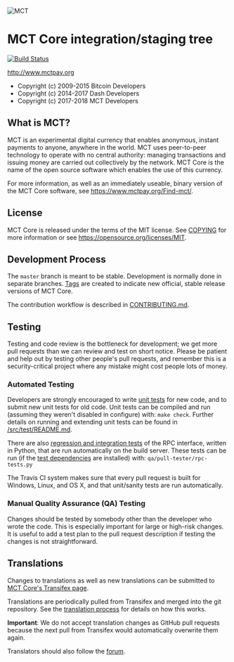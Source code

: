 ![MCT](https://github.com/mctpay/mct/raw/master/src/qt/res/icons/bitcoin.png "MCT")

MCT Core integration/staging tree
=====================================
[![Build Status](https://travis-ci.org/mctpay/mct.svg?branch=master)](https://travis-ci.org/mctpay/mct)


http://www.mctpay.org

- Copyright (c) 2009-2015 Bitcoin Developers
- Copyright (c) 2014-2017 Dash Developers
- Copyright (c) 2017-2018 MCT Developers

What is MCT?
----------------

MCT is an experimental digital currency that enables anonymous, instant
payments to anyone, anywhere in the world. MCT uses peer-to-peer technology
to operate with no central authority: managing transactions and issuing money
are carried out collectively by the network. MCT Core is the name of the open
source software which enables the use of this currency.

For more information, as well as an immediately useable, binary version of
the MCT Core software, see https://www.mctpay.org/Find-mct/.


License
-------

MCT Core is released under the terms of the MIT license. See [COPYING](COPYING) for more
information or see https://opensource.org/licenses/MIT.

Development Process
-------------------

The `master` branch is meant to be stable. Development is normally done in separate branches.
[Tags](https://github.com/mctpay/mct/tags) are created to indicate new official,
stable release versions of MCT Core.

The contribution workflow is described in [CONTRIBUTING.md](CONTRIBUTING.md).

Testing
-------

Testing and code review is the bottleneck for development; we get more pull
requests than we can review and test on short notice. Please be patient and help out by testing
other people's pull requests, and remember this is a security-critical project where any mistake might cost people
lots of money.

### Automated Testing

Developers are strongly encouraged to write [unit tests](src/test/README.md) for new code, and to
submit new unit tests for old code. Unit tests can be compiled and run
(assuming they weren't disabled in configure) with: `make check`. Further details on running
and extending unit tests can be found in [/src/test/README.md](/src/test/README.md).

There are also [regression and integration tests](/qa) of the RPC interface, written
in Python, that are run automatically on the build server.
These tests can be run (if the [test dependencies](/qa) are installed) with: `qa/pull-tester/rpc-tests.py`

The Travis CI system makes sure that every pull request is built for Windows, Linux, and OS X, and that unit/sanity tests are run automatically.

### Manual Quality Assurance (QA) Testing

Changes should be tested by somebody other than the developer who wrote the
code. This is especially important for large or high-risk changes. It is useful
to add a test plan to the pull request description if testing the changes is
not straightforward.

Translations
------------

Changes to translations as well as new translations can be submitted to
[MCT Core's Transifex page](https://www.transifex.com/projects/p/mct/).

Translations are periodically pulled from Transifex and merged into the git repository. See the
[translation process](doc/translation_process.md) for details on how this works.

**Important**: We do not accept translation changes as GitHub pull requests because the next
pull from Transifex would automatically overwrite them again.

Translators should also follow the [forum](https://www.mctpay.org/forum/topic/mct-worldwide-collaboration.88/).
